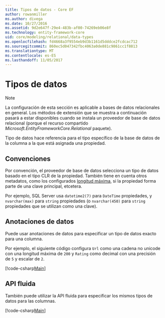```yaml
---
title: Tipos de datos - Core EF
author: rowanmiller
ms.author: divega
ms.date: 10/27/2016
ms.assetid: 9d2e647f-29e4-483b-af00-74269eb06e8f
ms.technology: entity-framework-core
uid: core/modeling/relational/data-types
ms.openlocfilehash: fd4668a3f9554eb9d3b1161d5dddce2fcdcac712
ms.sourcegitcommit: 860ec5d047342fbc4063a0de881c9861cc1f8813
ms.translationtype: MT
ms.contentlocale: es-ES
ms.lasthandoff: 11/05/2017
---
```

# <a name="data-types"></a>Tipos de datos

> [!NOTE]  
> La configuración de esta sección es aplicable a bases de datos relacionales en general. Los métodos de extensión que se muestra a continuación pasará a estar disponibles cuando se instala un proveedor de base de datos relacional (porque el recurso compartido *Microsoft.EntityFrameworkCore.Relational* paquete).

Tipo de datos hace referencia para el tipo específico de la base de datos de la columna a la que está asignada una propiedad.

## <a name="conventions"></a>Convenciones

Por convención, el proveedor de base de datos selecciona un tipo de datos basado en el tipo CLR de la propiedad. También tiene en cuenta otros metadatos, como los configurados [longitud máxima](../max-length.md), si la propiedad forma parte de una clave principal, etcetera.

Por ejemplo, SQL Server usa `datetime2(7)` para `DateTime` propiedades, y `nvarchar(max)` para `string` propiedades (o `nvarchar(450)` para `string` propiedades que se utilizan como una clave).

## <a name="data-annotations"></a>Anotaciones de datos

Puede usar anotaciones de datos para especificar un tipo de datos exacto para una columna.

Por ejemplo, el siguiente código configura `Url` como una cadena no unicode con una longitud máxima de `200` y `Rating` como decimal con una precisión de `5` y escalar de `2`.

[!code-csharp[Main](../../../../samples/core/Modeling/DataAnnotations/Samples/Relational/DataType.cs?name=Entities&highlight=4,6)]

## <a name="fluent-api"></a>API fluida

También puede utilizar la API fluida para especificar los mismos tipos de datos para las columnas.

[!code-csharp[Main](../../../../samples/core/Modeling/FluentAPI/Samples/Relational/DataType.cs?name=Model&highlight=9-10)]
